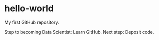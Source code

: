 # hello-world
My first GitHub repository.

Step to becoming Data Scientist: Learn GitHub.
Next step: Deposit code.
